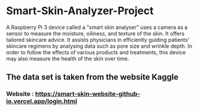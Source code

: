 # Smart-Skin-Analyzer-Project
A Raspberry Pi 3 device called a "smart skin analyser" uses a camera as a sensor to measure the moisture, oiliness, and texture of the skin. It offers tailored skincare advice. It assists physicians in efficiently guiding patients' skincare regimens by analysing data such as pore size and wrinkle depth. In order to follow the effects of various products and treatments, this device may also measure the health of the skin over time.

## The data set is taken from the website Kaggle

### Website : https://smart-skin-website-github-io.vercel.app/login.html
